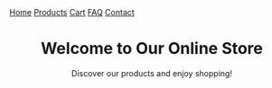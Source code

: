 <!DOCTYPE html>
<html lang="en">
<head>
    <meta charset="UTF-8">
    <meta name="viewport" content="width=device-width, initial-scale=1.0">
    <title>Online Store</title>
    <link rel="stylesheet" href="styles.css">
</head>
<body>
    <nav>
        <a href="index.html">Home</a>
        <a href="products.html">Products</a>
        <a href="cart.html">Cart</a>
        <a href="faq.html">FAQ</a>
        <a href="contact.html">Contact</a>
    </nav>
    <header>
        <h1>Welcome to Our Online Store</h1>
        <p>Discover our products and enjoy shopping!</p>
    </header>
    <section id="featured-products">
        <!-- Featured products will go here -->
    </section>
</body>
</html>
